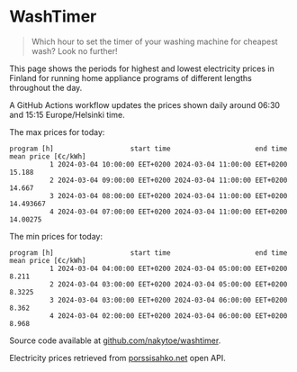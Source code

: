 
# WashTimer

> Which hour to set the timer of your washing machine for cheapest wash? Look no further!

This page shows the periods for highest and lowest electricity prices in Finland 
for running home appliance programs of different lengths throughout the day. 

A GitHub Actions workflow updates the prices shown daily around 06:30 and 15:15 Europe/Helsinki time.

The max prices for today:

	program [h]                   start time                     end time mean price [€c/kWh]
	          1 2024-03-04 10:00:00 EET+0200 2024-03-04 11:00:00 EET+0200              15.188
	          2 2024-03-04 09:00:00 EET+0200 2024-03-04 11:00:00 EET+0200              14.667
	          3 2024-03-04 08:00:00 EET+0200 2024-03-04 11:00:00 EET+0200           14.493667
	          4 2024-03-04 07:00:00 EET+0200 2024-03-04 11:00:00 EET+0200            14.00275

The min prices for today:

	program [h]                   start time                     end time mean price [€c/kWh]
	          1 2024-03-04 04:00:00 EET+0200 2024-03-04 05:00:00 EET+0200               8.211
	          2 2024-03-04 03:00:00 EET+0200 2024-03-04 05:00:00 EET+0200              8.3225
	          3 2024-03-04 03:00:00 EET+0200 2024-03-04 06:00:00 EET+0200               8.362
	          4 2024-03-04 02:00:00 EET+0200 2024-03-04 06:00:00 EET+0200               8.968


Source code available at [github.com/nakytoe/washtimer](https://github.com/nakytoe/washtimer).

Electricity prices retrieved from [porssisahko.net](https://porssisahko.net/api) open API.
